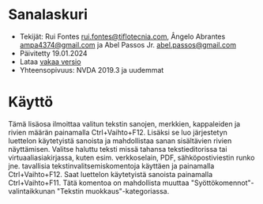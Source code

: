 # Sanalaskuri #

* Tekijät: Rui Fontes <rui.fontes@tiflotecnia.com>, Ângelo Abrantes <ampa4374@gmail.com> ja Abel Passos Jr. <abel.passos@gmail.com>
* Päivitetty 19.01.2024
* Lataa [vakaa versio][1]
* Yhteensopivuus: NVDA 2019.3 ja uudemmat

# Käyttö #
Tämä lisäosa ilmoittaa valitun tekstin sanojen, merkkien, kappaleiden ja rivien määrän painamalla Ctrl+Vaihto+F12. Lisäksi se luo järjestetyn luettelon käytetyistä sanoista ja mahdollistaa sanan sisältävien rivien näyttämisen.
Valitse haluttu teksti missä tahansa tekstieditorissa tai virtuaaliasiakirjassa, kuten esim. verkkoselain, PDF, sähköpostiviestin runko jne. tavallisia tekstinvalitsemiskomentoja käyttäen ja painamalla Ctrl+Vaihto+F12.
Saat luettelon käytetyistä sanoista painamalla Ctrl+Vaihto+F11.
Tätä komentoa on mahdollista muuttaa \"Syöttökomennot\"-valintaikkunan \"Tekstin muokkaus\"-kategoriassa.

[1]: https://github.com/ruifontes/wordCount/releases/download/2024.02.25/wordCount-2024.02.25.nvda-addon
